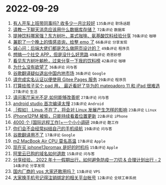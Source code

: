 # 2022-09-29

1. [有人开车上班带同事吗? 收多少一月比较好](https://www.v2ex.com/t/883740) `135条评论` `职场话题`
1. [请教一下聊天消息应该用什么数据库存储？](https://www.v2ex.com/t/883731) `72条评论` `数据库`
1. [提神饮料哪家强？东方树叶、美式咖啡、氨基酸饮料经验分享](https://www.v2ex.com/t/883794) `70条评论` `咖啡`
1. [兼职了一个晚上的情感咨询，给整 emo 了](https://www.v2ex.com/t/883821) `66条评论` `分享发现`
1. [诚心问：后端大佬们都是怎么做网页设计的？](https://www.v2ex.com/t/883733) `49条评论` `程序员`
1. [想搞一个社交 APP，但是没什么好思路](https://www.v2ex.com/t/883737) `49条评论` `奇思妙想`
1. [看见东方树叶躺枪，过来分享一下我的饮料榜](https://www.v2ex.com/t/883860) `42条评论` `咖啡`
1. [为什么没有欲望了](https://www.v2ex.com/t/883842) `36条评论` `问与答`
1. [谷歌翻译疑似退出中国内地市场](https://www.v2ex.com/t/883802) `36条评论` `Google`
1. [请完成实名认证以便使用 Gitee Pages 服务](https://www.v2ex.com/t/883814) `29条评论` `程序员`
1. [打算给孩子买个 pad 用， 最近看好了华为的 matepadpro 11 和 iPad 很难选](https://www.v2ex.com/t/883862) `27条评论` `生活`
1. [请问客厅采光不足,如何能够改善呢](https://www.v2ex.com/t/883758) `27条评论` `问与答`
1. [android studio 首次编译太慢](https://www.v2ex.com/t/883751) `23条评论` `Android`
1. [［假如］ Linus 不在了，将会对 Linux 发展产生怎样的影响](https://www.v2ex.com/t/883696) `23条评论` `Linux`
1. [iPhone12PM 被偷，只能持续看着位置更新](https://www.v2ex.com/t/883819) `22条评论` `iPhone`
1. [4000 个 [国际远程工作]+一个小小调研](https://www.v2ex.com/t/883792) `20条评论` `酷工作`
1. [你们会不会经常纠结自己的手机续航](https://www.v2ex.com/t/883828) `19条评论` `问与答`
1. [谷歌翻译用不了](https://www.v2ex.com/t/883853) `17条评论` `Google`
1. [m2 MacBook Air CPU 莫名高温](https://www.v2ex.com/t/883741) `17条评论` `Apple`
1. [现在买 iphone13promax 是好的时机吗](https://www.v2ex.com/t/883709) `15条评论` `Apple`
1. [阿里云已购的域名如何退款](https://www.v2ex.com/t/883703) `15条评论` `问与答`
1. [分享经验， 2022 年十一假期出行，如何避免防疫一刀切 & 合理计划出行 - 2](https://www.v2ex.com/t/883839) `14条评论` `分享发现`
1. [国内厂商的 vps 大家还敢用吗？](https://www.v2ex.com/t/883820) `13条评论` `VPS`
1. [大家换手机号记得注销绑定的相关平台帐号](https://www.v2ex.com/t/883866) `12条评论` `全球工单系统`
